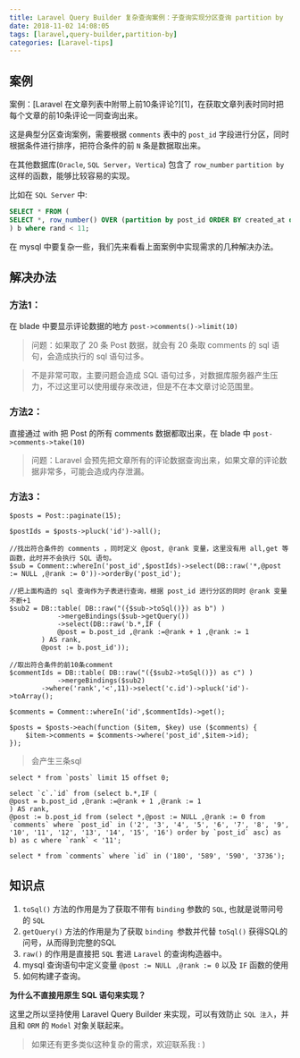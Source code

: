 ```yaml
---
title: Laravel Query Builder 复杂查询案例：子查询实现分区查询 partition by
date: 2018-11-02 14:08:05
tags: [laravel,query-builder,partition-by]
categories: [Laravel-tips]
---
```



## 案例

案例：[Laravel 在文章列表中附带上前10条评论?][1]，在获取文章列表时同时把每个文章的前10条评论一同查询出来。

这是典型分区查询案例，需要根据 `comments` 表中的 `post_id` 字段进行分区，同时根据条件进行排序，把符合条件的前 `N` 条是数据取出来。

在其他数据库(`Oracle`, `SQL Server`，`Vertica`) 包含了 `row_number` `partition by` 这样的函数，能够比较容易的实现。

比如在 `SQL Server` 中:
```sql
SELECT * FROM (
SELECT *, row_number() OVER (partition by post_id ORDER BY created_at desc) rank FROM comments where post_id in (1,2,3,4,5) 
) b where rand < 11;
```
在 mysql 中要复杂一些，我们先来看看上面案例中实现需求的几种解决办法。

## 解决办法

### 方法1：

在 blade 中要显示评论数据的地方 `post->comments()->limit(10)`

> 问题：如果取了 20 条 Post 数据，就会有 20 条取 comments 的 sql 语句，会造成执行的 sql 语句过多。

> 不是非常可取，主要问题会造成 SQL 语句过多，对数据库服务器产生压力，不过这里可以使用缓存来改进，但是不在本文章讨论范围里。

### 方法2：

直接通过 with 把 Post 的所有 comments 数据都取出来，在 blade 中 `post->comments->take(10)`

> 问题：Laravel 会预先把文章所有的评论数据查询出来，如果文章的评论数据非常多，可能会造成内存泄漏。

### 方法3：

```
$posts = Post::paginate(15);

$postIds = $posts->pluck('id')->all();

//找出符合条件的 comments ，同时定义 @post, @rank 变量，这里没有用 all,get 等函数，此时并不会执行 SQL 语句。
$sub = Comment::whereIn('post_id',$postIds)->select(DB::raw('*,@post := NULL ,@rank := 0'))->orderBy('post_id');

//把上面构造的 sql 查询作为子表进行查询，根据 post_id 进行分区的同时 @rank 变量不断+1
$sub2 = DB::table( DB::raw("({$sub->toSql()}) as b") )
            ->mergeBindings($sub->getQuery())
            ->select(DB::raw('b.*,IF (
			@post = b.post_id ,@rank :=@rank + 1 ,@rank := 1
		) AS rank,
		@post := b.post_id'));

//取出符合条件的前10条comment
$commentIds = DB::table( DB::raw("({$sub2->toSql()}) as c") )
            ->mergeBindings($sub2)
        ->where('rank','<',11)->select('c.id')->pluck('id')->toArray();

$comments = Comment::whereIn('id',$commentIds)->get();

$posts = $posts->each(function ($item, $key) use ($comments) {
    $item->comments = $comments->where('post_id',$item->id);
});
```
> 会产生三条sql

```
select * from `posts` limit 15 offset 0;

select `c`.`id` from (select b.*,IF (
@post = b.post_id ,@rank :=@rank + 1 ,@rank := 1
) AS rank,
@post := b.post_id from (select *,@post := NULL ,@rank := 0 from `comments` where `post_id` in ('2', '3', '4', '5', '6', '7', '8', '9', '10', '11', '12', '13', '14', '15', '16') order by `post_id` asc) as b) as c where `rank` < '11';

select * from `comments` where `id` in ('180', '589', '590', '3736');
```

## 知识点

1. `toSql()` 方法的作用是为了获取不带有 `binding` 参数的 `SQL`, 也就是说带问号的 `SQL`
2. `getQuery()` 方法的作用是为了获取 `binding `参数并代替 `toSql()` 获得SQL的问号，从而得到完整的SQL
3. `raw()` 的作用是直接把 `SQL` 套进 `Laravel` 的查询构造器中。
4. mysql 查询语句中定义变量 `@post := NULL ,@rank := 0`  以及 `IF` 函数的使用
5. 如何构建子查询。

**为什么不直接用原生 SQL 语句来实现？**

这里之所以坚持使用 Laravel Query Builder 来实现，可以有效防止 `SQL 注入`，并且和 `ORM` 的 `Model` 对象关联起来。



> 如果还有更多类似这种复杂的需求，欢迎联系我 : )
